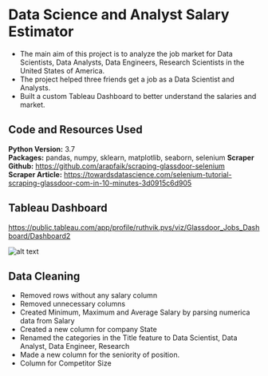 # Data Science and Analyst Salary Estimator
* The main aim of this project is to analyze the job market for Data Scientists, Data Analysts, Data Engineers, Research Scientists in the United States of America.
* The project helped three friends get a job as a Data Scientist and Analysts.
* Built a custom Tableau Dashboard to better understand the salaries and market.

## Code and Resources Used 
**Python Version:** 3.7  
**Packages:** pandas, numpy, sklearn, matplotlib, seaborn, selenium 
**Scraper Github:** https://github.com/arapfaik/scraping-glassdoor-selenium  
**Scraper Article:** https://towardsdatascience.com/selenium-tutorial-scraping-glassdoor-com-in-10-minutes-3d0915c6d905  

## Tableau Dashboard 
https://public.tableau.com/app/profile/ruthvik.pvs/viz/Glassdoor_Jobs_Dashboard/Dashboard2

![alt text](https://github.com/ricky1435/Glassdoor-Jobs-2018-/blob/main/Dashboard%202.png "Dashboard")

## Data Cleaning
* Removed rows without any salary column
* Removed unnecessary columns
* Created Minimum, Maximum and Average Salary by parsing numerica data from Salary
* Created a new column for company State
* Renamed the categories in the Title feature to Data Scientist, Data Analyst, Data Engineer, Research
* Made a new column for the seniority of position.
* Column for Competitor Size
